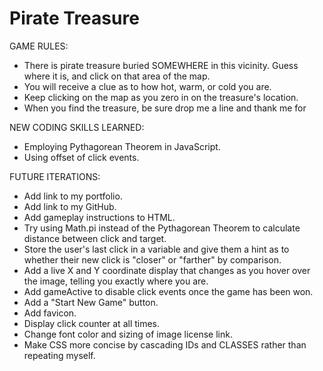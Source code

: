 # Pirate Treasure

GAME RULES:

- There is pirate treasure buried SOMEWHERE in this vicinity. Guess where it is, and click on that area of the map.
- You will receive a clue as to how hot, warm, or cold you are.
- Keep clicking on the map as you zero in on the treasure's location.
- When you find the treasure, be sure drop me a line and thank me for 

NEW CODING SKILLS LEARNED:

- Employing Pythagorean Theorem in JavaScript.
- Using offset of click events.

FUTURE ITERATIONS:

- Add link to my portfolio.
- Add link to my GitHub.
- Add gameplay instructions to HTML.
- Try using Math.pi instead of the Pythagorean Theorem to calculate distance between click and target.
- Store the user's last click in a variable and give them a hint as to whether their new click is "closer" or "farther" by comparison.
- Add a live X and Y coordinate display that changes as you hover over the image, telling you exactly where you are.
- Add gameActive to disable click events once the game has been won.
- Add a "Start New Game" button.
- Add favicon.
- Display click counter at all times.
- Change font color and sizing of image license link.
- Make CSS more concise by cascading IDs and CLASSES rather than repeating myself.
